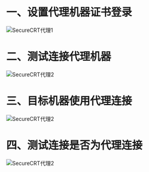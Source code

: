 # 一、设置代理机器证书登录

  ![SecureCRT代理1](https://github.com/Lancger/opslinux/blob/master/images/securecrt_proxy01.png)

# 二、测试连接代理机器

  ![SecureCRT代理2](https://github.com/Lancger/opslinux/blob/master/images/securecrt_proxy02.png)

# 三、目标机器使用代理连接

  ![SecureCRT代理2](https://github.com/Lancger/opslinux/blob/master/images/securecrt_proxy03.png)

# 四、测试连接是否为代理连接

  ![SecureCRT代理2](https://github.com/Lancger/opslinux/blob/master/images/securecrt_proxy04.png)
